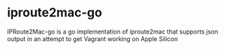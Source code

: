# iproute2mac-go
IPRoute2Mac-go is a go implementation of iproute2mac that supports json output
in an attempt to get Vagrant working on Apple Silicon